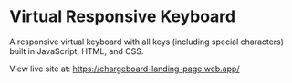 # Virtual Responsive Keyboard

A responsive virtual keyboard with all keys (including special characters) built in JavaScript, HTML, and CSS.

View live site at: https://chargeboard-landing-page.web.app/